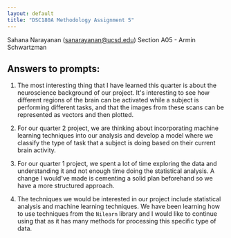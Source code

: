 ```yaml
---
layout: default
title: "DSC180A Methodology Assignment 5"
---
```


Sahana Narayanan (sanarayanan@ucsd.edu)
Section A05 - Armin Schwartzman

## Answers to prompts:

1. The most interesting thing that I have learned this quarter is about the neuroscience background of our project. It's interesting to see how different regions of the brain can be activated while a subject is performing different tasks, and that the images from these scans can be represented as vectors and then plotted. 

2. For our quarter 2 project, we are thinking about incorporating machine learning techniques into our analysis and develop a model where we classify the type of task that a subject is doing based on their current brain activity. 

3. For our quarter 1 project, we spent a lot of time exploring the data and understanding it and not enough time doing the statistical analysis. A change I would've made is cementing a solid plan beforehand so we have a more structured approach. 

4. The techniques we would be interested in our project include statistical analysis and machine learning techniques. We have been learning how to use techniques from the `Nilearn` library and I would like to continue using that as it has many methods for processing this specific type of data. 
